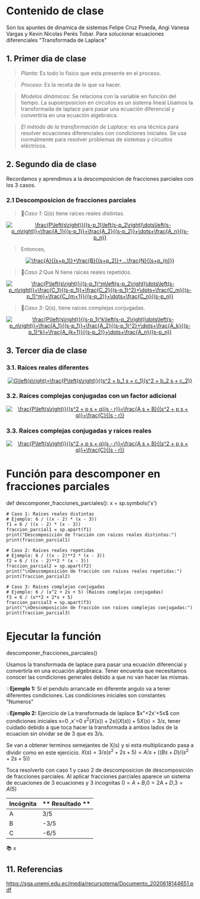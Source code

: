 # Contenido de clase
Son los apuntes de dinamica de sistemas Felipe Cruz Pineda, Angi Vanesa Vargas y Kevin Nicolas Perés Tobar.
Para solucionar ecuaciones diferenciales "Transformada de Laplace"
## 1. Primer dia de clase
> *Planta:* Es todo lo fisico que esta presente en el proceso.

> *Proceso:* Es la receta de lo que va hacer.
 
> *Modelos dinámicos:* Se relaciona con la variable en función  del tiempo.
> La supoerposicion en circuitos es un sistema lineal.Usamos la transformada de laplace para pasar una ecuación diferencial y convertirla en una ecuación algebraica.
 
> *El método de la transformación de Laplace:* es una técnica para resolver ecuaciones diferenciales con condiciones iniciales.
Se usa normalmente para resolver problemas de sistemas y circuitos eléctricos.

## 2. Segundo dia de clase 
Recordamos y aprendimos a la descomposicion de fracciones parciales con los 3 casos.
### 2.1 Descomposicion de fracciones parciales
> 🔑*Caso 1*: Q(s) tiene raíces reales distintas.
>
<center>
<a href="http://www.alciro.org/tools/matematicas/editor-ecuaciones.jsp?eq=\frac{P\left(s\right)}{(s-p_1)\left(s-p_2\right)\dots\left(s-p_n\right)}=\frac{A_1}{(s-p_1)}+\frac{A_2}{(s-p_2)}+\dots+\frac{A_n}{(s-p_n)}">
<img src="http://www.alciro.org/cgi/tex.cgi?\frac{P\left(s\right)}{(s-p_1)\left(s-p_2\right)\dots\left(s-p_n\right)}=\frac{A_1}{(s-p_1)}+\frac{A_2}{(s-p_2)}+\dots+\frac{A_n}{(s-p_n)}" title="\frac{P\left(s\right)}{(s-p_1)\left(s-p_2\right)\dots\left(s-p_n\right)}=\frac{A_1}{(s-p_1)}+\frac{A_2}{(s-p_2)}+\dots+\frac{A_n}{(s-p_n)}" border="0" />
</a>
</center>

>
> Entonces,
>
<center>
<a href="http://www.alciro.org/tools/matematicas/editor-ecuaciones.jsp?eq=\frac{A}{(s+p_1)}+\frac{B}{(s+p_2)}+...\frac{N}{(s+p_{n)}}"><img src="http://www.alciro.org/cgi/tex.cgi?\frac{A}{(s+p_1)}+\frac{B}{(s+p_2)}+...\frac{N}{(s+p_{n)}}" title="\frac{A}{(s+p_1)}+\frac{B}{(s+p_2)}+...\frac{N}{(s+p_{n)}}" border="0" /></a>
</center>

> 🔑*Caso 2*:Que N tiene raices reales repetidos.
<center>
<a href="http://www.alciro.org/tools/matematicas/editor-ecuaciones.jsp?eq=\frac{P\left(s\right)}{(s-p_1)^m\left(s-p_2\right)\dots\left(s-p_n\right)}=\frac{C_1}{(s-p_1)}+\frac{C_2}{(s-p_1)^2}+\dots+\frac{C_m}{(s-p_1)^m}+\frac{C_{m+1}}{(s-p_2)}+\dots+\frac{C_n}{(s-p_n)}">
<img src="http://www.alciro.org/cgi/tex.cgi?\frac{P\left(s\right)}{(s-p_1)^m\left(s-p_2\right)\dots\left(s-p_n\right)}=\frac{C_1}{(s-p_1)}+\frac{C_2}{(s-p_1)^2}+\dots+\frac{C_m}{(s-p_1)^m}+\frac{C_{m+1}}{(s-p_2)}+\dots+\frac{C_n}{(s-p_n)}" title="\frac{P\left(s\right)}{(s-p_1)^m\left(s-p_2\right)\dots\left(s-p_n\right)}=\frac{C_1}{(s-p_1)}+\frac{C_2}{(s-p_1)^2}+\dots+\frac{C_m}{(s-p_1)^m}+\frac{C_{m+1}}{(s-p_2)}+\dots+\frac{C_n}{(s-p_n)}" border="0" />
</a>
</center>




> 🔑*Caso 3*: Q(s), tiene raices complejas conjugadas.
<center>
<a href="http://www.alciro.org/tools/matematicas/editor-ecuaciones.jsp?eq=\frac{P\left(s\right)}{(s-p_1)^k\left(s-p_2\right)\dots\left(s-p_n\right)}=\frac{A_1}{(s-p_1)}+\frac{A_2}{(s-p_1)^2}+\dots+\frac{A_k}{(s-p_1)^k}+\frac{A_{k+1}}{(s-p_2)}+\dots+\frac{A_n}{(s-p_n)}">
<img src="http://www.alciro.org/cgi/tex.cgi?\frac{P\left(s\right)}{(s-p_1)^k\left(s-p_2\right)\dots\left(s-p_n\right)}=\frac{A_1}{(s-p_1)}+\frac{A_2}{(s-p_1)^2}+\dots+\frac{A_k}{(s-p_1)^k}+\frac{A_{k+1}}{(s-p_2)}+\dots+\frac{A_n}{(s-p_n)}" title="\frac{P\left(s\right)}{(s-p_1)^k\left(s-p_2\right)\dots\left(s-p_n\right)}=\frac{A_1}{(s-p_1)}+\frac{A_2}{(s-p_1)^2}+\dots+\frac{A_k}{(s-p_1)^k}+\frac{A_{k+1}}{(s-p_2)}+\dots+\frac{A_n}{(s-p_n)}" border="0" />
</a>
</center>


## 3. Tercer dia de clase

### 3.1. Raíces reales diferentes

<center>
<a href="http://www.alciro.org/tools/matematicas/editor-ecuaciones.jsp?eq=G\left(s\right)=\frac{P\left(s\right)}{(s^2 + b_1 s + c_1)(s^2 + b_2 s + c_2)}"><img src="http://www.alciro.org/cgi/tex.cgi?G\left(s\right)=\frac{P\left(s\right)}{(s^2 + b_1 s + c_1)(s^2 + b_2 s + c_2)}" title="G\left(s\right)=\frac{P\left(s\right)}{(s^2 + b_1 s + c_1)(s^2 + b_2 s + c_2)}" border="0" /></a>
</center>

### 3.2. Raíces complejas conjugadas con un factor adicional

<center>
<a href="http://www.alciro.org/tools/matematicas/editor-ecuaciones.jsp?eq=\frac{P\left(s\right)}{(s^2 + p s + q)(s - r)}=\frac{A s + B}{(s^2 + p s + q)}+\frac{C}{(s - r)}">
<img src="http://www.alciro.org/cgi/tex.cgi?\frac{P\left(s\right)}{(s^2 + p s + q)(s - r)}=\frac{A s + B}{(s^2 + p s + q)}+\frac{C}{(s - r)}" title="\frac{P\left(s\right)}{(s^2 + p s + q)(s - r)}=\frac{A s + B}{(s^2 + p s + q)}+\frac{C}{(s - r)}" border="0" />
</a>
</center>


### 3.3. Raíces complejas conjugadas y raíces reales

<center>
<a href="http://www.alciro.org/tools/matematicas/editor-ecuaciones.jsp?eq=\frac{P\left(s\right)}{(s^2 + p s + q)(s - r)}=\frac{A s + B}{(s^2 + p s + q)}+\frac{C}{(s - r)}">
<img src="http://www.alciro.org/cgi/tex.cgi?\frac{P\left(s\right)}{(s^2 + p s + q)(s - r)}=\frac{A s + B}{(s^2 + p s + q)}+\frac{C}{(s - r)}" title="\frac{P\left(s\right)}{(s^2 + p s + q)(s - r)}=\frac{A s + B}{(s^2 + p s + q)}+\frac{C}{(s - r)}" border="0" />
</a>
</center>





# Función para descomponer en fracciones parciales
def descomponer_fracciones_parciales():
    x = sp.symbols('x')

    # Caso 1: Raíces reales distintas
    # Ejemplo: 6 / ((x - 2) * (x - 3))
    f1 = 6 / ((x - 2) * (x - 3))
    fraccion_parcial1 = sp.apart(f1)
    print("Descomposición de fracción con raíces reales distintas:")
    print(fraccion_parcial1)

    # Caso 2: Raíces reales repetidas
    # Ejemplo: 6 / ((x - 2)**2 * (x - 3))
    f2 = 6 / ((x - 2)**2 * (x - 3))
    fraccion_parcial2 = sp.apart(f2)
    print("\nDescomposición de fracción con raíces reales repetidas:")
    print(fraccion_parcial2)

    # Caso 3: Raíces complejas conjugadas
    # Ejemplo: 6 / (x^2 + 2x + 5) (Raíces complejas conjugadas)
    f3 = 6 / (x**2 + 2*x + 5)
    fraccion_parcial3 = sp.apart(f3)
    print("\nDescomposición de fracción con raíces complejas conjugadas:")
    print(fraccion_parcial3)

# Ejecutar la función
descomponer_fracciones_parciales()


Usamos la transformada de laplace para pasar una ecuación diferencial y convertirla en una ecuación algebraica.
Tener encuenta que necesitamos conocer las condiciones generales debido a que no van hacer las mismas.

💡**Ejemplo 1:**  Si el pendulo arrancade en diferente angulo va a tener diferentes condiciones.
Las condiciones iniciales son constantes "Numeros"

💡**Ejemplo 2:** Ejercicio de La transformada de laplace $x"+2x'+5x$ con condiciones iniciales x=0 ,x'=0
$s^2(X(s))+2s((X(s))+5X(s)=3/s$, tener cuidado debido a que toca hacer la transformada a ambos lados de la ecuacion sin olvidar se de $3$ que es 3/s.

Se van a obtener terminos semejantes de X(s) y si esta multiplicando pasa a dividir como en este ejercicio. 
$X(s)=3/s(s^2+2s+5)=A/s+((Bs+D)/(s^2+2s+5))$

Toca resolverlo con caso 1 y caso 2 de descomposicion de descomposición de fracciones parciales.
Al aplicar fracciones parciales aparece un sistema de ecuaciones de 3 ecuaciones y 3 incognitas
$0=A+B$,$0=2A+D$,$3=A(5)$

| **Incógnita** | ** Resultado **  |
|---------------|------------------|
|       A       |      3/5         |
|       B       |     -3/5         |
|       C       |      -6/5        |

📚
𝑥 
## 11. Referencias
https://sga.unemi.edu.ec/media/recursotema/Documento_2020618144651.pdf

